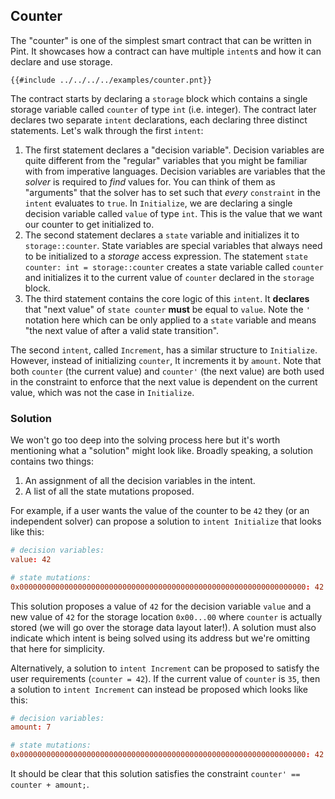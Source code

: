 ## Counter

The "counter" is one of the simplest smart contract that can be written in Pint. It showcases how a
contract can have multiple `intent`s and how it can declare and use storage.

```pint
{{#include ../../../../examples/counter.pnt}}
```

The contract starts by declaring a `storage` block which contains a single storage variable called
`counter` of type `int` (i.e. integer). The contract later declares two separate `intent`
declarations, each declaring three distinct statements. Let's walk through the first `intent`:

1. The first statement declares a "decision variable". Decision variables are quite different from
   the "regular" variables that you might be familiar with from imperative languages. Decision
   variables are variables that the _solver_ is required to _find_ values for. You can think of them
   as "arguments" that the solver has to set such that _every_ `constraint` in the `intent`
   evaluates to `true`. In `Initialize`, we are declaring a single decision variable called `value`
   of type `int`. This is the value that we want our counter to get initialized to.
1. The second statement declares a `state` variable and initializes it to `storage::counter`. State
   variables are special variables that always need to be initialized to a _storage_ access
   expression. The statement `state counter: int = storage::counter` creates a state variable called
   `counter` and initializes it to the current value of `counter` declared in the `storage` block.
1. The third statement contains the core logic of this `intent`. It **declares** that "next value"
   of `state counter` **must** be equal to `value`. Note the `'` notation here which can be only
   applied to a `state` variable and means "the next value of after a valid state transition".

The second `intent`, called `Increment`, has a similar structure to `Initialize`. However, instead
of initializing `counter`, It increments it by `amount`. Note that both `counter` (the current
value) and `counter'` (the next value) are both used in the constraint to enforce that the next
value is dependent on the current value, which was not the case in `Initialize`.

### Solution

We won't go too deep into the solving process here but it's worth mentioning what a "solution" might
look like. Broadly speaking, a solution contains two things:

1. An assignment of all the decision variables in the intent.
1. A list of all the state mutations proposed.

For example, if a user wants the value of the counter to be `42` they (or an independent solver) can
propose a solution to `intent Initialize` that looks like this:

```toml
# decision variables:
value: 42

# state mutations:
0x0000000000000000000000000000000000000000000000000000000000000000: 42
```

This solution proposes a value of `42` for the decision variable `value` and a new value of `42` for
the storage location `0x00...00` where `counter` is actually stored (we will go over the storage
data layout later!). A solution must also indicate which intent is being solved using its address
but we're omitting that here for simplicity.

Alternatively, a solution to `intent Increment` can be proposed to satisfy the user requirements
(`counter = 42`). If the current value of `counter` is `35`, then a solution to `intent Increment`
can instead be proposed which looks like this:

```toml
# decision variables:
amount: 7

# state mutations:
0x0000000000000000000000000000000000000000000000000000000000000000: 42
```

It should be clear that this solution satisfies the constraint `counter' == counter + amount;`.
